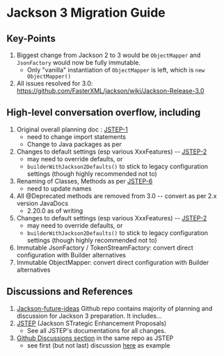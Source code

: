 # Jackson 3 Migration Guide

## Key-Points

1. Biggest change from Jackson 2 to 3 would be `ObjectMapper` and `JsonFactory` would now be fully immutable.
    - Only "vanilla" instantiation of `ObjectMapper` is left, which is `new ObjectMapper()`
2. All issues resolved for 3.0: https://github.com/FasterXML/jackson/wiki/Jackson-Release-3.0

## High-level conversation overflow, including

1. Original overall planning doc : [JSTEP-1](https://github.com/FasterXML/jackson-future-ideas/wiki/JSTEP-1)
   - need to change import statements
   - Change to Java packages as per
2. Changes to default settings (esp various XxxFeatures) -- [JSTEP-2](https://github.com/FasterXML/jackson-future-ideas/wiki/JSTEP-2)
    - may need to override defaults, or
    - `builderWithJackson2Defaults()` to stick to legacy configuration settings (though highly recommended not to)
3. Renaming of Classes, Methods as per [JSTEP-6](https://github.com/FasterXML/jackson-future-ideas/wiki/JSTEP-6)
    - need to update names
3. All @Deprecated methods are removed from 3.0 -- convert as per 2.x version JavaDocs
    - 2.20.0 as of writing
4. Changes to default settings (esp various XxxFeatures) -- [JSTEP-2](https://github.com/FasterXML/jackson-future-ideas/wiki/JSTEP-2)
   - may need to override defaults, or
   - `builderWithJackson2Defaults()` to stick to legacy configuration settings (though highly recommended not to)
5. Immutable JsonFactory / TokenStreamFactory: convert direct configuration with Builder alternatives
6. Immutable ObjectMapper: convert direct configuration with Builder alternatives

## Discussions and References

1. [Jackson-future-ideas](https://github.com/FasterXML/jackson-future-ideas/wiki) Github repo contains majority of planning and discussion for Jackson 3 preparation. It includes...
2. [JSTEP](https://github.com/FasterXML/jackson-future-ideas/wiki/JSTEP) (Jackson STrategic Enhancement Proposals)
   - See all JSTEP's documentations for all changes. 
3. [Github Discussions section](https://github.com/FasterXML/jackson-future-ideas/discussions) in the same repo as JSTEP
   - see first (but not last) discussion [here](https://github.com/FasterXML/jackson-future-ideas/discussions/72) as example